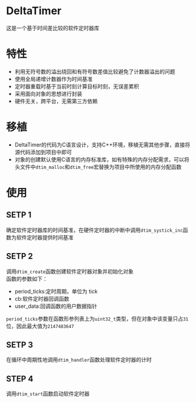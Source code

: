 # DeltaTimer
这是一个基于时间差比较的软件定时器库
# 特性
- 利用无符号数的溢出绕回和有符号数差值比较避免了计数器溢出的问题
- 使用全局递增计数器作为时间基准
- 定时器重载时基于当前时刻计算目标时刻，无误差累积
- 采用面向对象的思想进行封装
- 硬件无关，跨平台，无需第三方依赖

# 移植
 - DeltaTimer的代码为C语言设计，支持C++环境，移植无需其他步骤，直接将源代码添加到项目中即可
 - 对象的创建默认使用C语言的内存标准库，如有特殊的内存分配需求，可以将头文件中`dtim_malloc`和`dtim_free`宏替换为项目中所使用的内存分配函数

# 使用
## SETP 1
确定软件定时器库的时间基准，在硬件定时器的中断中调用`dtim_systick_inc`函数为软件定时器提供时间基准
## SETP 2
调用`dtim_create`函数创建软件定时器对象并初始化对象  
函数的参数如下：
- period_ticks:定时周期，单位为 tick
- cb:软件定时器回调函数
- user_data:回调函数的用户数据指针

`period_ticks`参数在函数形参列表上为`uint32_t`类型，但在对象中该变量只占`31`位，因此最大值为`2147483647`
## SETP 3
在循环中周期性地调用`dtim_handler`函数处理软件定时器的计时
## STEP 4
调用`dtim_start`函数启动软件定时器